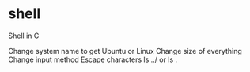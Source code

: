 # shell

Shell in C

Change system name to get Ubuntu or Linux
Change size of everything
Change input method
Escape characters
ls ../    or    ls .